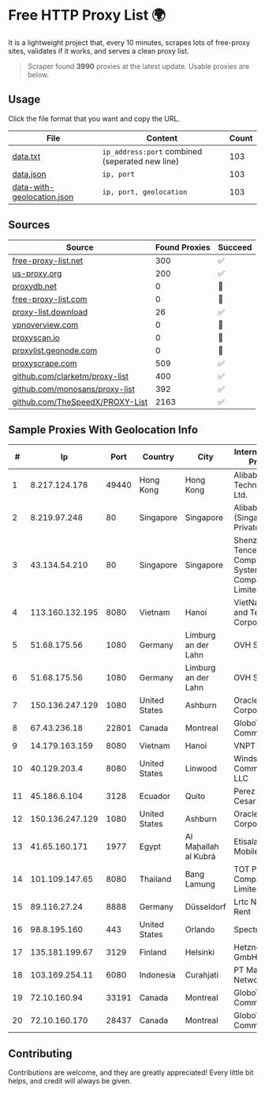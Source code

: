 
# Free HTTP Proxy List 🌍

It is a lightweight project that, every 10 minutes, scrapes lots of free-proxy sites, validates if it works, and serves a clean proxy list.


> Scraper found **3990** proxies at the latest update. Usable proxies are below.

## Usage

Click the file format that you want and copy the URL.


|File|Content|Count|
|----|-------|-----|
|[data.txt](https://raw.githubusercontent.com/themiralay/Proxy-List-World/master/data.txt)|`ip_address:port` combined (seperated new line)|103|
|[data.json](https://raw.githubusercontent.com/themiralay/Proxy-List-World/master/data.json)|`ip, port`|103|
|[data-with-geolocation.json](https://raw.githubusercontent.com/themiralay/Proxy-List-World/master/data-with-geolocation.json)|`ip, port, geolocation`|103|

## Sources

|Source|Found Proxies|Succeed|
|------|-------------|-------|
|[free-proxy-list.net](https://free-proxy-list.net)|300|✅|
|[us-proxy.org](https://www.us-proxy.org)|200|✅|
|[proxydb.net](http://proxydb.net)|0|🚫|
|[free-proxy-list.com](https://free-proxy-list.com/?page=&port=&type%5B%5D=http&type%5B%5D=https&up_time=0&search=Search)|0|🚫|
|[proxy-list.download](https://www.proxy-list.download/HTTP)|26|✅|
|[vpnoverview.com](https://vpnoverview.com/privacy/anonymous-browsing/free-proxy-servers)|0|🚫|
|[proxyscan.io](https://www.proxyscan.io)|0|🚫|
|[proxylist.geonode.com](https://proxylist.geonode.com/api/proxy-list?limit=300&page=1&sort_by=lastChecked&sort_type=desc&protocols=http,https)|0|🚫|
|[proxyscrape.com](https://api.proxyscrape.com/v2/?request=displayproxies&protocol=http&timeout=10000&country=all&ssl=all&anonymity=all)|509|✅|
|[github.com/clarketm/proxy-list](https://raw.githubusercontent.com/clarketm/proxy-list/master/proxy-list-raw.txt)|400|✅|
|[github.com/monosans/proxy-list](https://raw.githubusercontent.com/monosans/proxy-list/main/proxies/http.txt)|392|✅|
|[github.com/TheSpeedX/PROXY-List](https://raw.githubusercontent.com/TheSpeedX/PROXY-List/master/http.txt)|2163|✅|


## Sample Proxies With Geolocation Info

|#|Ip|Port|Country|City|Internet Service Provider|
|-|--|----|-------|----|-------------------------|
|1|8.217.124.178|49440|Hong Kong|Hong Kong|Alibaba (US) Technology Co., Ltd.|
|2|8.219.97.248|80|Singapore|Singapore|Alibaba Cloud (Singapore) Private Limited|
|3|43.134.54.210|80|Singapore|Singapore|Shenzhen Tencent Computer Systems Company Limited|
|4|113.160.132.195|8080|Vietnam|Hanoi|VietNam Post and Telecom Corporation|
|5|51.68.175.56|1080|Germany|Limburg an der Lahn|OVH SAS|
|6|51.68.175.56|1080|Germany|Limburg an der Lahn|OVH SAS|
|7|150.136.247.129|1080|United States|Ashburn|Oracle Corporation|
|8|67.43.236.18|22801|Canada|Montreal|GloboTech Communications|
|9|14.179.163.159|8080|Vietnam|Hanoi|VNPT|
|10|40.129.203.4|8080|United States|Linwood|Windstream Communications LLC|
|11|45.186.6.104|3128|Ecuador|Quito|Perez Tito Julio Cesar|
|12|150.136.247.129|1080|United States|Ashburn|Oracle Corporation|
|13|41.65.160.171|1977|Egypt|Al Maḩallah al Kubrá|Etisalat Misr Mobile BB|
|14|101.109.147.65|8080|Thailand|Bang Lamung|TOT Public Company Limited|
|15|89.116.27.24|8888|Germany|Düsseldorf|Lrtc Network Rent|
|16|98.8.195.160|443|United States|Orlando|Spectrum|
|17|135.181.199.67|3129|Finland|Helsinki|Hetzner Online GmbH|
|18|103.169.254.11|6080|Indonesia|Curahjati|PT Master Star Network|
|19|72.10.160.94|33191|Canada|Montreal|GloboTech Communications|
|20|72.10.160.170|28437|Canada|Montreal|GloboTech Communications|



## Contributing

Contributions are welcome, and they are greatly appreciated! Every
little bit helps, and credit will always be given.

